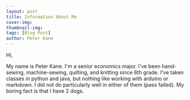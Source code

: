 ```yaml
---
layout: post
title: Information About Me  
cover-img: 
thumbnail-img:
tags: [Blog Post]
author: Peter Kane 
---
```


Hi, 

My name is Peter Kane. I'm a senior economics major. I've been hand-sewing, machine-sewing, quilting, and knitting since 6th grade. I've taken classes in python and java, but nothing like working with arduino or markdown. I did not do particularly well in either of them (pass failed). My boring fact is that I have 2 dogs.
